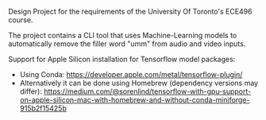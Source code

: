Design Project for the requirements of the University Of Toronto's ECE496 course.

The project contains a CLI tool that uses Machine-Learning models to automatically remove the filler word "umm" from audio and video inputs.


Support for Apple Silicon installation for Tensorflow model packages:
  - Using Conda: https://developer.apple.com/metal/tensorflow-plugin/
  - Alternatively it can be done using Homebrew (dependency versions may differ): https://medium.com/@sorenlind/tensorflow-with-gpu-support-on-apple-silicon-mac-with-homebrew-and-without-conda-miniforge-915b2f15425b
